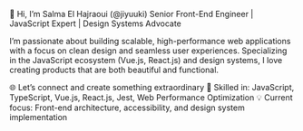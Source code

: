👋 Hi, I’m Salma El Hajraoui (@jiyuuki)
Senior Front-End Engineer | JavaScript Expert | Design Systems Advocate

I’m passionate about building scalable, high-performance web applications with a focus on clean design and seamless user experiences. Specializing in the JavaScript ecosystem (Vue.js, React.js) and design systems, I love creating products that are both beautiful and functional.

🌐 Let’s connect and create something extraordinary
🔧 Skilled in: JavaScript, TypeScript, Vue.js, React.js, Jest, Web Performance Optimization
💡 Current focus: Front-end architecture, accessibility, and design system implementation
